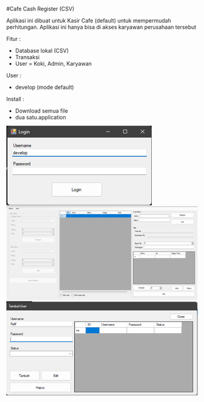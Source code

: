 #Cafe Cash Register (CSV)

Aplikasi ini dibuat untuk Kasir Cafe (default) untuk mempermudah perhitungan. Aplikasi ini hanya bisa di akses karyawan perusahaan tersebut

Fitur :
- Database lokal (CSV)
- Transaksi
- User = Koki, Admin, Karyawan

User :

- develop (mode default)

Install :
- Download semua file
- dua satu.application

![Contoh Screenshot](gambar/1.png)
![Contoh Screenshot](gambar/2.png)
![Contoh Screenshot](gambar/3.png)

